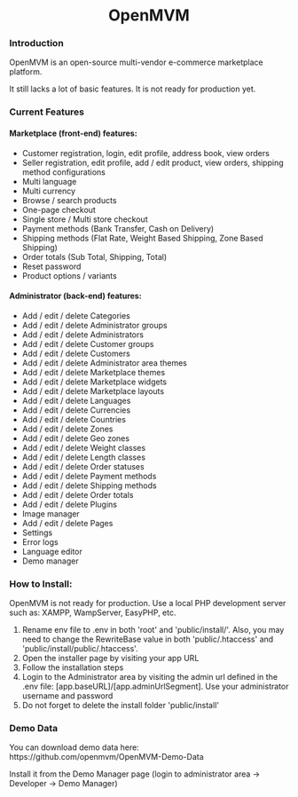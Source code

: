 <h1 align="center">OpenMVM</h1>

<h3>Introduction</h3>

<p>OpenMVM is an open-source multi-vendor e-commerce marketplace platform.</p>

<p>It still lacks a lot of basic features. It is not ready for production yet.</p>

<h3>Current Features</h3>

<h4>Marketplace (front-end) features:</h4>
<ul>
	<li>Customer registration, login, edit profile, address book, view orders</li>
	<li>Seller registration, edit profile, add / edit product, view orders, shipping method configurations</li>
	<li>Multi language</li>
	<li>Multi currency</li>
	<li>Browse / search products</li>
	<li>One-page checkout</li>
	<li>Single store / Multi store checkout</li>
	<li>Payment methods (Bank Transfer, Cash on Delivery)</li>
	<li>Shipping methods (Flat Rate, Weight Based Shipping, Zone Based Shipping)</li>
	<li>Order totals (Sub Total, Shipping, Total)</li>
	<li>Reset password</li>
	<li>Product options / variants</li>
</ul>

<h4>Administrator (back-end) features:</h4>
<ul>
	<li>Add / edit / delete Categories</li>
	<li>Add / edit / delete Administrator groups</li>
	<li>Add / edit / delete Administrators</li>
	<li>Add / edit / delete Customer groups</li>
	<li>Add / edit / delete Customers</li>
	<li>Add / edit / delete Administrator area themes</li>
	<li>Add / edit / delete Marketplace themes</li>
	<li>Add / edit / delete Marketplace widgets</li>
	<li>Add / edit / delete Marketplace layouts</li>
	<li>Add / edit / delete Languages</li>
	<li>Add / edit / delete Currencies</li>
	<li>Add / edit / delete Countries</li>
	<li>Add / edit / delete Zones</li>
	<li>Add / edit / delete Geo zones</li>
	<li>Add / edit / delete Weight classes</li>
	<li>Add / edit / delete Length classes</li>
	<li>Add / edit / delete Order statuses</li>
	<li>Add / edit / delete Payment methods</li>
	<li>Add / edit / delete Shipping methods</li>
	<li>Add / edit / delete Order totals</li>
	<li>Add / edit / delete Plugins</li>
	<li>Image manager</li>
	<li>Add / edit / delete Pages</li>
	<li>Settings</li>
	<li>Error logs</li>
	<li>Language editor</li>
	<li>Demo manager</li>
</ul>

<h3>How to Install:</h3>

<p>OpenMVM is not ready for production. Use a local PHP development server such as: XAMPP, WampServer, EasyPHP, etc.</p>

<ol>
	<li>Rename env file to .env in both 'root' and 'public/install/'. Also, you may need to change the RewriteBase value in both 'public/.htaccess' and 'public/install/public/.htaccess'.</li>
	<li>Open the installer page by visiting your app URL</li>
	<li>Follow the installation steps</li>
	<li>Login to the Administrator area by visiting the admin url defined in the .env file: [app.baseURL]/[app.adminUrlSegment]. Use your administrator username and password</li>
	<li>Do not forget to delete the install folder 'public/install'</li>
</ol>

<h3>Demo Data</h3>

<p>You can download demo data here: https://github.com/openmvm/OpenMVM-Demo-Data</p>

<p>Install it from the Demo Manager page (login to administrator area -> Developer -> Demo Manager)</p>
